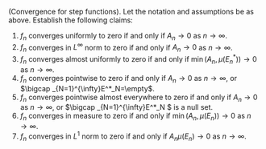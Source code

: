(Convergence for step functions). Let the notation and assumptions be as above. Establish the following claims:
1. $f_n$ converges uniformly to zero if and only if $A_n\to 0$ as $n \to \infty$.
2. $f_n$ converges in $L^{\infty}$ norm to zero if and only if $A_n\to 0$ as $n \to \infty$.
3. $f_n$ converges almost uniformly to zero if and only if $\min(A_n,\mu(E^*_n ))\to 0$ as $n \to \infty$.
4. $f_n$ converges pointwise to zero if and only if $A_n\to 0$ as $n \to \infty$, or $\bigcap _{N=1}^{\infty}E^*_N=\empty$.
5. $f_n$ converges pointwise almost everywhere to zero if and only if $A_n\to 0$ as $n \to \infty$, or $\bigcap _{N=1}^{\infty}E^*_N $ is a null set.
6. $f_n$ converges in measure to zero if and only if $\min(A_n,\mu(E_n ))\to 0$ as $n \to \infty$.
7. $f_n$ converges in $L^1$ norm to zero if and only if $A_n\mu(E_n) \to 0$ as $n \to \infty$.